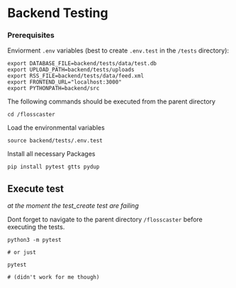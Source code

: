 # Backend Testing

### Prerequisites
Enviorment `.env` variables (best to create `.env.test` in the `/tests` directory):
```
export DATABASE_FILE=backend/tests/data/test.db
export UPLOAD_PATH=backend/tests/uploads
export RSS_FILE=backend/tests/data/feed.xml
export FRONTEND_URL="localhost:3000"
export PYTHONPATH=backend/src
```
The following commands should be executed from the parent directory 
```
cd /flosscaster
```
Load the environmental variables
```
source backend/tests/.env.test
```
Install all necessary Packages
```
pip install pytest gtts pydup
```
## Execute test
_at the moment the test_create test are failing_

Dont forget to navigate to the parent directory `/flosscaster` before executing the tests.
```
python3 -m pytest

# or just 

pytest

# (didn't work for me though)
```